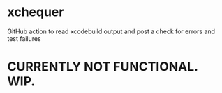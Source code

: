 # xchequer
GitHub action to read xcodebuild output and post a check for errors and test failures

# CURRENTLY NOT FUNCTIONAL. WIP.
